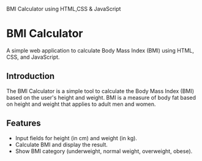
BMI Calculator using HTML,CSS &amp; JavaScript
# BMI Calculator

A simple web application to calculate Body Mass Index (BMI) using HTML, CSS, and JavaScript.


## Introduction

The BMI Calculator is a simple tool to calculate the Body Mass Index (BMI) based on the user's height and weight. BMI is a measure of body fat based on height and weight that applies to adult men and women.

## Features

- Input fields for height (in cm) and weight (in kg).
- Calculate BMI and display the result.
- Show BMI category (underweight, normal weight, overweight, obese).
